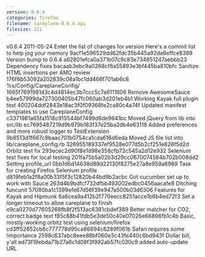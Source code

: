 ```yaml
---
version: 0.6.4
categories: firefox
filename: careplane-0.6.4.xpi
filesize: 111
---
```

v0.6.4 2011-05-24
  Enter the list of changes for version 
  Here's a commit list to help jog your memory
  9acf1e596529dd62fdc35b445a92da6effce8389 Version bump to 0.6.4
  a62801efca0a371b07c9c83e734851247aebbb23 Dependency fixes
  bacaab3ebc9a0268cf6a55893e3bf445ba810bfc Sanitize HTML insertions per AMO review
  176f6b53092a202839c08a1bc1dd468f701ab6c8 %s/Config/CareplaneConfig/
  1665f7691981d3c4d4814ec3b7ccc5c7a6111606 Remove AwesomeSauce
  b4ee57999da727300405b47fc060ab3d201eb4b1 Working Kayak full plugin test
  400204ddf2843e18ac3f0f09368fe2ca80c4a74f Updated manifest templates to use CareplaneConfig
  c3371981a65fa1518c915544bf7499d8de9641bc Moved jQuery from lib into src/lib
  ec7695487219d9b979b183f37e25ba2db4e63118 Added preferences and more robust logger to TestExtension
  9b8513d1f667c8baac701b0754ca1cda616d6eda Moved JS file list into lib/careplane_config.rb
  326955189337ef9528e077d5b2cf251e826f5d2d Orbitz test fix
  293ecec2d90f8e1d98e358cfb72c545a2d12e932 Selenium test fixes for local testing
  201fa75b5a02b3d29cc0670074584b702b008dd2 Setting profile_url
  0bb1d6d14638d89d22130f8275e27a8e959a8989 Task for creating Firefox Selenium profile
  d819feb1a2f8a00b33f5f3c12820b44bd9b2acbc Got cucumber set up to work with Sauce
  263d4b9bdfcf732dfbb493002edbc0456aacafe8 Ditching funcunit
  57080ba1c1399efe67d56f39e947a500b03d6306 Features for Kayak and Hipmunk
  6a6cea9a412b2f770eecc8251acce1b6b4ed72f3 Set a longer timeout to allow careplane to finish
  e9ca0270d77605268fb8f2f513ac6381cbdef389 Better matcher for CO2, correct badge text
  f85c88b41fdb5e3de50c40e07026e66896fb1c4b Basic, mostly-working orbitz test using selenium/firefox
  cd3ff52652cb6c777778d95ca86694c6289f061b Safari requires some !importance
  2598c637abc8eee88bf060e3c43fe440c6bd943f Dollar bill, y'all
  ed73f19ebda71b27a6c1d08f3f992ab57fc030c9 added auto-update URL

